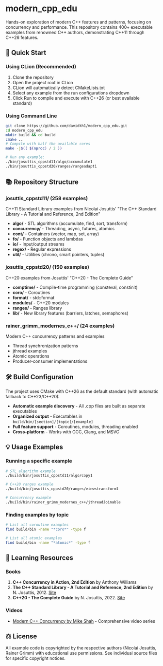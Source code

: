 # modern_cpp_edu
Hands-on exploration of modern C++ features and patterns, focusing on concurrency and performance. This repository contains 400+ executable examples from renowned C++ authors, demonstrating C++11 through C++26 features.

## 🚀 Quick Start

### Using CLion (Recommended)
1. Clone the repository
2. Open the project root in CLion
3. CLion will automatically detect CMakeLists.txt
4. Select any example from the run configurations dropdown
5. Click Run to compile and execute with C++26 (or best available standard)

### Using Command Line
```bash
git clone https://github.com/davidkh1/modern_cpp_edu.git
cd modern_cpp_edu
mkdir build && cd build
cmake ..
# Compile with half the available cores 
make -j$(( $(nproc) / 2 ))

# Run any example:
./bin/josuttis_cppstd11/algo/accumulate1
./bin/josuttis_cppstd20/ranges/rangeadapt1
```

## 📚 Repository Structure

### josuttis_cppstd11/ (258 examples)
C++11 Standard Library examples from Nicolai Josuttis' "The C++ Standard Library - A Tutorial and Reference, 2nd Edition"
- **algo/** - STL algorithms (accumulate, find, sort, transform)
- **concurrency/** - Threading, async, futures, atomics
- **cont/** - Containers (vector, map, set, array)
- **fo/** - Function objects and lambdas
- **io/** - Input/output streams
- **regex/** - Regular expressions
- **util/** - Utilities (chrono, smart pointers, tuples)

### josuttis_cppstd20/ (150 examples)
C++20 examples from Josuttis' "C++20 - The Complete Guide"
- **comptime/** - Compile-time programming (consteval, constinit)
- **coro/** - Coroutines
- **format/** - std::format
- **modules/** - C++20 modules
- **ranges/** - Ranges library
- **lib/** - New library features (barriers, latches, semaphores)

### rainer_grimm_modernes_c++/ (24 examples)
Modern C++ concurrency patterns and examples
- Thread synchronization patterns
- jthread examples
- Atomic operations
- Producer-consumer implementations

## 🛠️ Build Configuration

The project uses CMake with C++26 as the default standard (with automatic fallback to C++23/C++20):
- **Automatic example discovery** - All .cpp files are built as separate executables
- **Organized output** - Executables in `build/bin/[section]/[topic]/[example]`
- **Full feature support** - Coroutines, modules, threading enabled
- **Cross-platform** - Works with GCC, Clang, and MSVC

## 💡 Usage Examples

### Running a specific example
```bash
# STL algorithm example
./build/bin/josuttis_cppstd11/algo/copy1

# C++20 ranges example
./build/bin/josuttis_cppstd20/ranges/viewstransform1

# Concurrency example
./build/bin/rainer_grimm_modernes_c++/jthreadJoinable
```

### Finding examples by topic
```bash
# List all coroutine examples
find build/bin -name "*coro*" -type f

# List all atomic examples
find build/bin -name "*atomic*" -type f
```

## 📖 Learning Resources

### Books
1. **C++ Concurrency in Action, 2nd Edition** by Anthony Williams
2. **The C++ Standard Library - A Tutorial and Reference, 2nd Edition** by N. Josuttis, 2012. [Site](https://www.cppstdlib.com/)
3. **C++20 - The Complete Guide** by N. Josuttis, 2022. [Site](https://www.cppstd20.com/)

### Videos
- [Modern C++ Concurrency by Mike Shah](https://youtube.com/playlist?list=PLvv0ScY6vfd_ocTP2ZLicgqKnvq50OCXM&si=W0LSYf-MyUS85gxf) - Comprehensive video series

## ⚖️ License

All example code is copyrighted by the respective authors (Nicolai Josuttis, Rainer Grimm) with educational use permissions. See individual source files for specific copyright notices. 